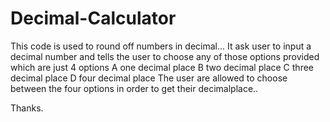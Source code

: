 # Decimal-Calculator
This code is used to round off numbers in decimal...
It ask user to input a decimal number and tells the user to choose any of those options provided which are just 4 options
A one decimal place
B two decimal place 
C three decimal place
D four decimal place 
The user are allowed to choose between the four options in order to get their decimalplace..

Thanks.

